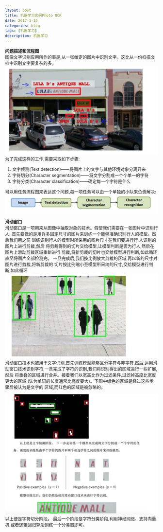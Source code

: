 ```yaml
---
layout: post
title: 机器学习实例Photo OCR
date: 2017-1-15
categories: blog
tags: [机器学习]
description: 机器学习
---
```



**问题描述和流程图**      
图像文字识别应用所作的事是,从一张给定的图片中识别文字。这比从一份扫描文档中识别文字要复杂的多。           
![](https://raw.githubusercontent.com/whuhan2013/myImage/master/machineLearning/class13/p1.png)
 为了完成这样的工作,需要采取如下步骤:                             
1. 文字侦测(Text detection)——将图片上的文字与其他环境对象分离开来       
2. 字符切分(Character segmentation)——将文字分割成一个个单一的字符       
3. 字符分类(Character classification)——确定每一个字符是什么       

可以用任务流程图来表达这个问题,每一项任务可以由一个单独的小队来负责解决:
![](https://raw.githubusercontent.com/whuhan2013/myImage/master/machineLearning/class13/p2.png)

**滑动窗口**       
滑动窗口是一项用来从图像中抽取对象的技术。假使我们需要在一张图片中识别行人, 首先要做的是用许多固定尺寸的图片来训练一个能够准确识别行人的模型。然后我们用之前 训练识别行人的模型时所采用的图片尺寸在我们要进行行 人识别的图片上进行剪裁,然后 将剪裁得到的切片交给模型,让模型判断是否为行人,然后在图片上滑动剪裁区域重新进行 剪裁,将新剪裁的切片也交给模型进行判断,如此循环直至将图片全部检测完。
一旦完成后,我们按比例放大剪裁的区域,再以新的尺寸对图片进行剪裁,将新剪裁的 切片按比例缩小至模型所采纳的尺寸,交给模型进行判断,如此循环
![](https://raw.githubusercontent.com/whuhan2013/myImage/master/machineLearning/class13/p3.png)   
滑动窗口技术也被用于文字识别,首先训练模型能够区分字符与非字符,然后,运用滑动窗口技术识别字符,一旦完成了字符的识别,我们将识别得出的区域进行一些扩展,然后 将重叠的区域进行合并。接着我们以宽高比作为过滤条件,过滤掉高度比宽度更大的区域 (认为单词的长度通常比高度要大)。下图中绿色的区域是经过这些步骤后被认为是文字的 区域,而红色的区域是被忽略的。       

![](https://raw.githubusercontent.com/whuhan2013/myImage/master/machineLearning/class13/p4.png) 
以上便是字符切分阶段。 最后一个阶段是字符分类阶段,利用神经网络、支持向量机 或者逻辑回归算法训练一个分类器即可。   